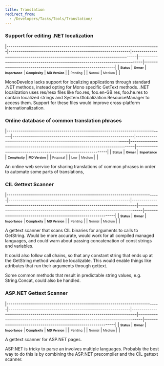 ```yaml
---
title: Translation
redirect_from:
  - /Developers/Tasks/Tools/Translation/
---
```


### Support for editing .NET localization

<span> </span>

<span id="_task_a_Projects.DotNetLocalization"></span><span> </span>

|------------------------------------------------------------------------------|--------------------------------------------------------------|--------------------------------------------------------------------------------|--------------------------------------------------------------------------------|---------------------------------------------------------------|
| **<span style="font-size: x-small;">Status</span>**                          | **<span style="font-size: x-small;">Owner</span>**           | **<span style="font-size: x-small;">Importance</span>**                        | **<span style="font-size: x-small;">Complexity</span>**                        | **<span style="font-size: x-small;">MD Version</span>**       |
| <span class="task-status-Pending" style="font-size: x-small;">Pending</span> | <span class="task-owner" style="font-size: x-small;"></span> | <span class="task-importance-Normal" style="font-size: x-small;">Normal</span> | <span class="task-complexity-Medium" style="font-size: x-small;">Medium</span> | <span class="task-target" style="font-size: x-small;"></span> |

MonoDevelop lacks support for localizing applications through standard .NET methods, instead opting for Mono specific GetText methods. .NET localization uses res/resx files like foo.res, foo.en-GB.res, foo.he.res to contain localized strings and System.Globalization.ResourceManager to access them. Support for these files would improve cross-platform internationalization.

### Online database of common translation phrases

<span> </span>

<span id="_task_a_Translation.OnlineDB"></span><span> </span>

|--------------------------------------------------------------------------------|--------------------------------------------------------------|--------------------------------------------------------------------------|--------------------------------------------------------------------------------|---------------------------------------------------------------|
| **<span style="font-size: x-small;">Status</span>**                            | **<span style="font-size: x-small;">Owner</span>**           | **<span style="font-size: x-small;">Importance</span>**                  | **<span style="font-size: x-small;">Complexity</span>**                        | **<span style="font-size: x-small;">MD Version</span>**       |
| <span class="task-status-Proposal" style="font-size: x-small;">Proposal</span> | <span class="task-owner" style="font-size: x-small;"></span> | <span class="task-importance-Low" style="font-size: x-small;">Low</span> | <span class="task-complexity-Medium" style="font-size: x-small;">Medium</span> | <span class="task-target" style="font-size: x-small;"></span> |

An online web service for sharing translations of common phrases in order to automate some parts of translations,

### CIL Gettext Scanner

<span> </span>

<span id="_task_a_Translation.CILGettextScanner"></span><span> </span>

|------------------------------------------------------------------------------|--------------------------------------------------------------|--------------------------------------------------------------------------------|--------------------------------------------------------------------------------|---------------------------------------------------------------|
| **<span style="font-size: x-small;">Status</span>**                          | **<span style="font-size: x-small;">Owner</span>**           | **<span style="font-size: x-small;">Importance</span>**                        | **<span style="font-size: x-small;">Complexity</span>**                        | **<span style="font-size: x-small;">MD Version</span>**       |
| <span class="task-status-Pending" style="font-size: x-small;">Pending</span> | <span class="task-owner" style="font-size: x-small;"></span> | <span class="task-importance-Normal" style="font-size: x-small;">Normal</span> | <span class="task-complexity-Medium" style="font-size: x-small;">Medium</span> | <span class="task-target" style="font-size: x-small;"></span> |

A gettext scanner that scans CIL binaries for arguments to calls to GetString. Would be more accurate, would work for all compiled managed languages, and could warn about passing concatenation of const strings and variables.

It could also follow call chains, so that any constant string that ends up at the GetString method would be localizable. This would enable things like attributes that run their arguments through gettext.

Some common methods that result in predictable string values, e.g. String.Concat, could also be handled.

### ASP.NET Gettext Scanner

<span> </span>

<span id="_task_a_Translation.AspNetGettextScanner"></span><span> </span>

|------------------------------------------------------------------------------|--------------------------------------------------------------|--------------------------------------------------------------------------------|--------------------------------------------------------------------------------|---------------------------------------------------------------|
| **<span style="font-size: x-small;">Status</span>**                          | **<span style="font-size: x-small;">Owner</span>**           | **<span style="font-size: x-small;">Importance</span>**                        | **<span style="font-size: x-small;">Complexity</span>**                        | **<span style="font-size: x-small;">MD Version</span>**       |
| <span class="task-status-Pending" style="font-size: x-small;">Pending</span> | <span class="task-owner" style="font-size: x-small;"></span> | <span class="task-importance-Normal" style="font-size: x-small;">Normal</span> | <span class="task-complexity-Medium" style="font-size: x-small;">Medium</span> | <span class="task-target" style="font-size: x-small;"></span> |

A gettext scanner for ASP.NET pages.

ASP.NET is tricky to parse an involves multiple languages. Probably the best way to do this is by combining the ASP.NET precompiler and the CIL gettext scanner.


